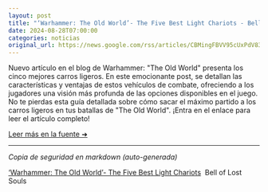 ```yaml
---
layout: post
title: "‘Warhammer: The Old World’- The Five Best Light Chariots - Bell of Lost Souls"
date: 2024-08-28T07:00:00
categories: noticias
original_url: https://news.google.com/rss/articles/CBMingFBVV95cUxPdV83Z1I5T09fcldCQmZ0ZTBHejZEVFZvaGJZUV8tQlR0YUxEdjZNWEsweGFYSHBLNm5LRDFGdTVaLTNmbUxsem43a2wySjV5VmxMcHZFM0tWUkFQVjJzZWR2LXNEWXltRXc0TzhueE16VWdWWkE3VlRKT2JuMGgtUm5heFEtTGhyNXk4NGpxdG5BNlFJOFhlTXR2cEFuUQ?oc=5
---
```


Nuevo artículo en el blog de Warhammer: "The Old World" presenta los cinco mejores carros ligeros. En este emocionante post, se detallan las características y ventajas de estos vehículos de combate, ofreciendo a los jugadores una visión más profunda de las opciones disponibles en el juego. No te pierdas esta guía detallada sobre cómo sacar el máximo partido a los carros ligeros en tus batallas de "The Old World". ¡Entra en el enlace para leer el artículo completo!

[Leer más en la fuente ➜](https://news.google.com/rss/articles/CBMingFBVV95cUxPdV83Z1I5T09fcldCQmZ0ZTBHejZEVFZvaGJZUV8tQlR0YUxEdjZNWEsweGFYSHBLNm5LRDFGdTVaLTNmbUxsem43a2wySjV5VmxMcHZFM0tWUkFQVjJzZWR2LXNEWXltRXc0TzhueE16VWdWWkE3VlRKT2JuMGgtUm5heFEtTGhyNXk4NGpxdG5BNlFJOFhlTXR2cEFuUQ?oc=5)

---
*Copia de seguridad en markdown (auto-generada)*

[‘Warhammer: The Old World’- The Five Best Light Chariots](https://news.google.com/rss/articles/CBMingFBVV95cUxPdV83Z1I5T09fcldCQmZ0ZTBHejZEVFZvaGJZUV8tQlR0YUxEdjZNWEsweGFYSHBLNm5LRDFGdTVaLTNmbUxsem43a2wySjV5VmxMcHZFM0tWUkFQVjJzZWR2LXNEWXltRXc0TzhueE16VWdWWkE3VlRKT2JuMGgtUm5heFEtTGhyNXk4NGpxdG5BNlFJOFhlTXR2cEFuUQ?oc=5)  Bell of Lost Souls
